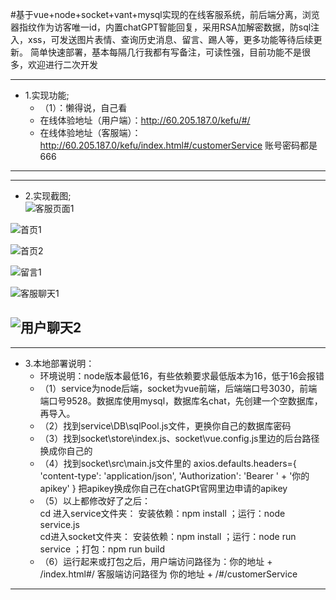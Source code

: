 #基于vue+node+socket+vant+mysql实现的在线客服系统，前后端分离，浏览器指纹作为访客唯一id，内置chatGPT智能回复，采用RSA加解密数据，防sql注入，xss，可发送图片表情、查询历史消息、留言、踢人等，更多功能等待后续更新。
简单快速部署，基本每隔几行我都有写备注，可读性强，目前功能不是很多，欢迎进行二次开发

-------------------------------------------------------------------------------------------------
 * 1.实现功能;  
	+	（1）：懒得说，自己看  
	+	 在线体验地址（用户端）：http://60.205.187.0/kefu/#/  
	+	 在线体验地址（客服端）：http://60.205.187.0/kefu/index.html#/customerService  账号密码都是666 		
-------------------------------------------------------------------------------------------------

-------------------------------------------------------------------------------------------------
 * 2.实现截图;  
![客服页面1](https://47image.oss-cn-heyuan.aliyuncs.com/github/kefu/1.jpg)

![首页1](https://47image.oss-cn-heyuan.aliyuncs.com/github/kefu/2.jpg)

![首页2](https://47image.oss-cn-heyuan.aliyuncs.com/github/kefu/3.jpg)

![留言1](https://47image.oss-cn-heyuan.aliyuncs.com/github/kefu/4.jpg)

![客服聊天1](https://47image.oss-cn-heyuan.aliyuncs.com/github/kefu/5.jpg)

![用户聊天2](https://47image.oss-cn-heyuan.aliyuncs.com/github/kefu/6.jpg)
-------------------------------------------------------------------------------------------------


-------------------------------------------------------------------------------------------------
 * 3.本地部署说明：  
	+	环境说明：node版本最低16，有些依赖要求最低版本为16，低于16会报错  
	+	（1）service为node后端，socket为vue前端，后端端口号3030，前端端口号9528。数据库使用mysql，数据库名chat，先创建一个空数据库，再导入。  
	+	（2）找到service\DB\sqlPool.js文件，更换你自己的数据库密码  
	+	（3）找到socket\store\index.js、socket\vue.config.js里边的后台路径换成你自己的  
	+	（4）找到socket\src\main.js文件里的 axios.defaults.headers={ 'content-type': 'application/json', 'Authorization': 'Bearer ' + '你的apikey' } 把apikey换成你自己在chatGPt官网里边申请的apikey  
	+	（5）以上都修改好了之后：  
	 	  cd 进入service文件夹：  安装依赖：npm install  ；运行：node service.js  
		  cd进入socket文件夹：  安装依赖：npm install  ；运行：node run service  ；打包：npm run build 
	+	（6）运行起来或打包之后，用户端访问路径为：你的地址 + /index.html#/  客服端访问路径为 你的地址 + /#/customerService  
-------------------------------------------------------------------------------------------------

